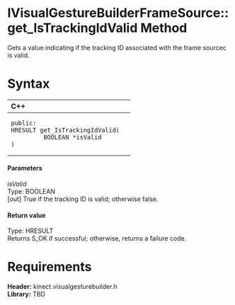 IVisualGestureBuilderFrameSource::get\_IsTrackingIdValid Method  
===============================================================  

Gets a value indicating if the tracking ID associated with the frame sourcec is valid. <span id="syntaxSection"></span>

Syntax  
======  

<table>
<colgroup>
<col width="100%" />
</colgroup>
<thead>
<tr class="header">
<th align="left">C++</th>
</tr>
</thead>
<tbody>
<tr class="odd">
<td align="left"><pre><code>public:  
HRESULT get_IsTrackingIdValid(  
         BOOLEAN *isValid  
)</code></pre></td>
</tr>
</tbody>
</table>

<span id="ID4EG"></span>
#### Parameters  

*isValid*    
Type: BOOLEAN  
[out] True if the tracking ID is valid; otherwise false.  

<span id="ID4EP"></span>
#### Return value  

Type: HRESULT  
Returns S\_OK if successful; otherwise, returns a failure code.  

<span id="requirements"></span>

Requirements  
============  

**Header:** kinect.visualgesturebuilder.h  
**Library:** TBD  



<!--Please do not edit the data in the comment block below.-->
<!--
TOCTitle : get_IsTrackingIdValid Method
RLTitle : IVisualGestureBuilderFrameSource::get_IsTrackingIdValid Method
KeywordK : get_IsTrackingIdValid method
KeywordK : IVisualGestureBuilderFrameSource::get_IsTrackingIdValid method
KeywordF : IVisualGestureBuilderFrameSource::get_IsTrackingIdValid
KeywordF : get_IsTrackingIdValid
KeywordF : Microsoft.Kinect.visualgesturebuilder.IVisualGestureBuilderFrameSource.get_IsTrackingIdValid(BOOLEAN@)
KeywordA : M:Microsoft.Kinect.visualgesturebuilder.IVisualGestureBuilderFrameSource.get_IsTrackingIdValid(BOOLEAN@)
AssetID : M:Microsoft.Kinect.visualgesturebuilder.IVisualGestureBuilderFrameSource.get_IsTrackingIdValid(BOOLEAN@)
Locale : en-us
CommunityContent : 1
APIType : Managed
APILocation : 
APIName : Microsoft.Kinect.visualgesturebuilder.IVisualGestureBuilderFrameSource::get_IsTrackingIdValid
TargetOS : Windows
TopicType : kbSyntax
DevLang : C++
DocSet : K4Wv2
ProjType : K4Wv2Proj
Technology : Kinect for Windows
Product : Kinect for Windows SDK v2
productversion : 20
-->
